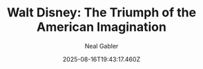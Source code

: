 ---
title: "Walt Disney: The Triumph of the American Imagination"
date: "2025-08-16T19:43:17.460Z"
author: "Neal Gabler"
read_year: "NO"
recommendation: '3'
url: /bookshelf/walt-disney-the-triumph-of-the-american-imagination
---
